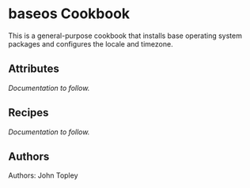 # baseos Cookbook
This is a general-purpose cookbook that installs base operating system packages and configures the locale and timezone.

## Attributes
*Documentation to follow.*

## Recipes
*Documentation to follow.*

## Authors
Authors: John Topley
